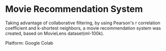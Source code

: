 # Movie Recommendation System
Taking advantage of collaborative filtering, by using Pearson's r correlation coefficient and k-shortest neighbors, a movie recommendation system was created, based on MovieLens dataset(ml-100k).

Platform: Google Colab
